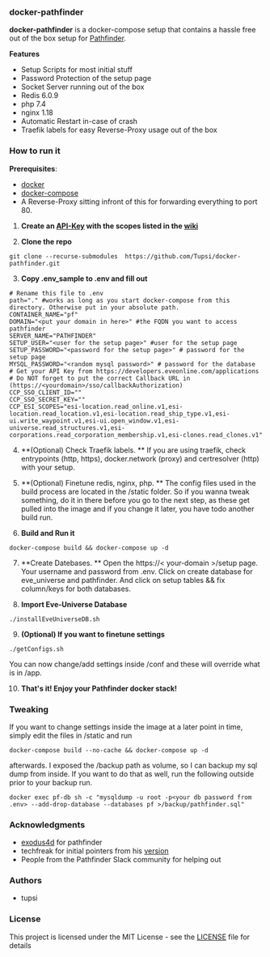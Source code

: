 ### docker-pathfinder

**docker-pathfinder** is a docker-compose setup that contains a hassle free out of the box setup for [Pathfinder](https://developers.eveonline.com/https://github.com/exodus4d/pathfinder).

**Features**
* Setup Scripts for most initial stuff
* Password Protection of the setup page
* Socket Server running out of the box
* Redis 6.0.9
* php 7.4
* nginx 1.18
* Automatic Restart in-case of crash
* Traefik labels for easy Reverse-Proxy usage out of the box

### How to run it

**Prerequisites**:
* [docker](https://docs.docker.com/)
* [docker-compose](https://docs.docker.com/)
* A Reverse-Proxy sitting infront of this for forwarding everything to port 80.

1. **Create an [API-Key](https://developers.eveonline.com/) with the scopes listed in the [wiki](https://github.com/exodus4d/pathfinder/wiki/SSO-ESI)** 

2. **Clone the repo**
```shell
git clone --recurse-submodules  https://github.com/Tupsi/docker-pathfinder.git
```

3. **Copy .env_sample to .env and fill out**
```shell
# Rename this file to .env
path="." #works as long as you start docker-compose from this directory. Otherwise put in your absolute path.
CONTAINER_NAME="pf"
DOMAIN="<put your domain in here>" #the FQDN you want to access pathfinder
SERVER_NAME="PATHFINDER"
SETUP_USER="<user for the setup page>" #user for the setup page
SETUP_PASSWORD="<password for the setup page>" # password for the setup page
MYSQL_PASSWORD="<random mysql password>" # password for the database
# Get your API Key from https://developers.eveonline.com/applications
# Do NOT forget to put the correct Callback URL in (https://<yourdomain>/sso/callbackAuthorization)
CCP_SSO_CLIENT_ID=""
CCP_SSO_SECRET_KEY=""
CCP_ESI_SCOPES="esi-location.read_online.v1,esi-location.read_location.v1,esi-location.read_ship_type.v1,esi-ui.write_waypoint.v1,esi-ui.open_window.v1,esi-universe.read_structures.v1,esi-corporations.read_corporation_membership.v1,esi-clones.read_clones.v1"
```
4. **(Optional) Check Traefik labels. **
If you are using traefik, check entrypoints (http, https), docker.network (proxy) and certresolver (http) with your setup.

5. **(Optional) Finetune redis, nginx, php. **
The config files used in the build process are located in the /static folder. So if you wanna tweak something, do it in there before you go to the next step, as these get pulled into the image and if you change it later, you have todo another build run.

6. **Build and Run it**
```shell                                                                                        
docker-compose build && docker-compose up -d
```

7. **Create Datebases. **
Open the https://< your-domain >/setup page. Your username  and password from .env. Click on create database for eve_universe and pathfinder. And click on setup tables && fix column/keys for both databases.

8. **Import Eve-Universe Database**
```shell                                                                                        
./installEveUniverseDB.sh
```
9. **(Optional) If you want to finetune settings**
```shell                                                                                        
./getConfigs.sh
```
You can now change/add settings inside /conf and these will override what is in /app.

10. **That's it! Enjoy your Pathfinder docker stack!**

### Tweaking

If you want to change settings inside the image at a later point in time, simply edit the files in /static and run
```shell                                                                                        
docker-compose build --no-cache && docker-compose up -d
```
afterwards.
I exposed the /backup path as volume, so I can backup my sql dump from inside. If you want to do that as well, run the following outside prior to your backup run.
```shell                                                                                        
docker exec pf-db sh -c "mysqldump -u root -p<your db password from .env> --add-drop-database --databases pf >/backup/pathfinder.sql"
```                                                                                     

### Acknowledgments
*  [exodus4d](https://github.com/exodus4d/) for pathfinder
*  techfreak for initial pointers from his [version](https://gitlab.com/techfreak/pathfinder-container)
*  People from the Pathfinder Slack community for helping out

### Authors
* tupsi

### License
This project is licensed under the MIT License - see the [LICENSE](LICENSE) file for details

